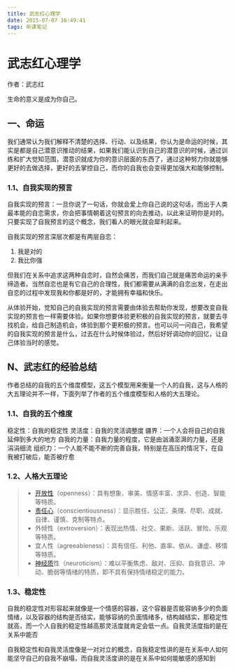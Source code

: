 ```yaml
---
title: 武志红心理学
date: 2015-07-07 16:49:41
tags: 听课笔记
---
```


# 武志红心理学

作者：武志红

生命的意义是成为你自己。

## 一、命运

我们通常认为我们解释不清楚的选择、行动、以及结果，你认为是命运的时候，其实是都是自己潜意识推动的结果，如果我们能认识到自己的潜意识的时候，通过训练和扩大觉知范围，潜意识就成为你的意识层面的东西了，通过这种努力你就能够更好的去做选择，更好的去掌控自己，而你的自我也会变得更加强大和能够控制。

### 1.1、自我实现的预言

自我实现的预言：一旦你说了一句话，你就会爱上你自己说的这句话，而出于人类最本能的自恋需求，你会把事情朝着这句预言的向去推动，以此来证明你是对的。只要实现了自我预言的这个概念，我们看人的眼光就会犀利起来。

自我实现的预言深层次都是有两层自恋：

1. 我是对的
2. 我比你强

但我们在关系中追求这两种自恋时，自然会痛苦，而我们自己就是痛苦命运的亲手缔造者。当然自恋也是有它自己的合理性，我们都需要从满满的自恋出发，在走出自恋的过程中发现我和你都是好的，才能拥有幸福和快乐。

从体验开始，觉知自己的自我实现的预言需要由体验去帮助你发现，想要改变自我实现的预言也一样需要体验。如果你想要体验更积极的自我实现的预言，就要去寻找机会，给自己制造机会，体验到那个更积极的预言。也可以问一问自己，我希望的自我实现的预言是什么，过去在什么时候体验过，然后好好调动你的回忆，让自己体验当时的感觉。





## N、武志红的经验总结

作者总结的自我的五个维度模型，这五个模型用来衡量一个人的自我，这与人格的大五理论并不一样，下面列举了作者的五个维度模型和人格的大五理论。

### 1.1、自我的五个维度

稳定性：自我的稳定性
灵活度：自我的灵活调整度
疆界：一个人会将自己的自我延伸到多大的地方
自我的力量：自我力量的程度，它是由汹涌澎湃的力量，还是涓涓细流
组织力：一个人能不能不断的完善自我，特别是在高压的情况下，在自我被打破后，能否被疗愈

### 1.2、人格大五理论

> * [开放性](https://baike.baidu.com/item/开放性)（openness）：具有想象、审美、情感丰富、求异、创造、智能等特质。
>  * [责任心](https://baike.baidu.com/item/责任心)（conscientiousness）：显示胜任、公正、条理、尽职、成就、自律、谨慎、克制等特点。
>  * 外倾性（extroversion）：表现出热情、社交、果断、活跃、冒险、乐观等特质。
>  * 宜人性（agreeableness）：具有信任、利他、直率、依从、谦虚、移情等特质。
>  * [神经质](https://baike.baidu.com/item/神经质)性（neuroticism）：难以平衡焦虑、敌对、压抑、自我意识、冲动、脆弱等情绪的特质，即不具有保持情绪稳定的能力。

### 1.3、稳定性

自我的稳定性对形容起来就像是一个情感的容器，这个容器是否能容纳多少的负面情绪，以及容器的结构是否结实，能够容纳的负面情绪多，结构越结实，那稳定性就高，而一个人自我的稳定性越高那灵活度就肯定会低一点。自我灵活度指的是在关系中能否

自我稳定性和自我灵活度像是一对对立的概念，自我稳定性讲的是在关系中人如何能坚守自己的自我不崩塌，而自我灵活度讲的是在关系中如何能敏感的感知到





